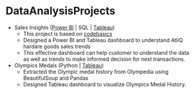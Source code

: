 # DataAnalysisProjects
- Sales Insights ([Power BI](https://app.powerbi.com/links/ppJIODKXzZ?ctid=9fa4f438-b1e6-473b-803f-86f8aedf0dec&pbi_source=linkShare) | SQL | [Tableau](https://public.tableau.com/views/Sales_Insight_16775650381330/Dashboard1?:language=en-US&:display_count=n&:origin=viz_share_link))
  - This project is based on [codebasics](https://github.com/codebasics/DataAnalysisProjects)
  - Designed a Power BI and Tableau dashboard to understand AtliQ hardare goods sales trends
  - This effective dashboard can help customer to understand the data as well as trends to make informed decision for next transactions.
- Olympics Medals (Python | [Tableau](https://public.tableau.com/views/SummerOlympicsMedal/Dashboard1?:language=en-US&:display_count=n&:origin=viz_share_link))
  - Extracted the Olympic medal history from Olympedia using BeautifulSoup and Pandas
  - Designed Tableau dashboard to visualize Olympics Medal History.
